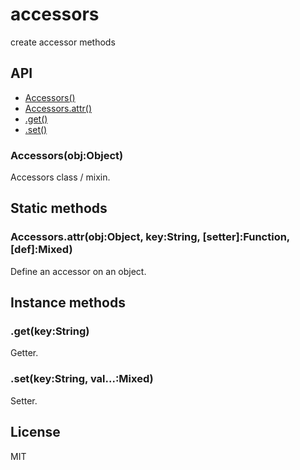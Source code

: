 
# accessors

create accessor methods

## API

  - [Accessors()](#accessorsobjobject)
  - [Accessors.attr()](#accessorsattrobjobjectkeystringsetterfunctiondefmixed)
  - [.get()](#getkeystring)
  - [.set()](#setkeystringvalmixed)

### Accessors(obj:Object)

  Accessors class / mixin.

## Static methods

### Accessors.attr(obj:Object, key:String, [setter]:Function, [def]:Mixed)

  Define an accessor on an object.

## Instance methods

### .get(key:String)

  Getter.

### .set(key:String, val...:Mixed)

  Setter.


## License

MIT
